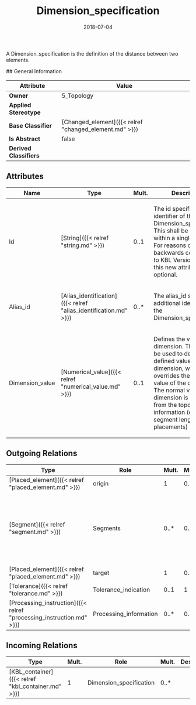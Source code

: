 ﻿---
title: Dimension_specification
toc: false
type: specs
date: "2018-07-04"
draft: false
specification: KBL
version: 2.5
documentType: "Recommendation"
elementType: Class
classes:
  - Dimension_specification
menu_name: kbl-2.5
---
<p>A Dimension_specification is the definition of the distance between two elements.</p>
## General Information

| Attribute               | Value |
|-------------------------|-------|
| **Owner**               | 5_Topology |
| **Applied Stereotype**  |   |
| **Base Classifier**     | [Changed_element]({{< relref "changed_element.md" >}})<br/>  |
| **Is Abstract**         | false |
| **Derived Classifiers** |   |

## Attributes
|  Name  |  Type  |  Mult.  |  Description  |  Owning Classifier  |
|--------|--------|---------|---------------|--------------|
|Id | [String]({{< relref "string.md" >}}) | 0..1 | <p> The id specifies the identifier of the Dimension_specification. This shall be unique within a single KBL-File. For reasons of backwards compatibility to KBL Version 2.3 SR-1 this new attribute is optional.      </p> | [Dimension_specification]({{< relref "dimension_specification.md" >}}) |
|Alias_id | [Alias_identification]({{< relref "alias_identification.md" >}}) | 0..* | <p> The alias_id specifies additional identifiers for the Dimension_specification.      </p> | [Dimension_specification]({{< relref "dimension_specification.md" >}}) |
|Dimension_value | [Numerical_value]({{< relref "numerical_value.md" >}}) | 0..1 | <p> Defines the value of the dimension. This field can be used to define a user defined value for the dimension, which overrides the normal value of the dimension. The normal value of a dimension is calculated from the topology information (e.g. segment length and placements)      </p> | [Dimension_specification]({{< relref "dimension_specification.md" >}}) |

## Outgoing Relations
|    Type  |   Role   |   Mult.   |   Mult.   |   Description   |
|----------|----------|-----------|-----------|-----------------|
| [Placed_element]({{< relref "placed_element.md" >}}) | origin | 1 | 0..* |  |
| [Segment]({{< relref "segment.md" >}}) | Segments | 0..* | 0..* | <p> Defines an ordered list of segments along which the dimension specification is defined.      </p> |
| [Placed_element]({{< relref "placed_element.md" >}}) | target | 1 | 0..* |  |
| [Tolerance]({{< relref "tolerance.md" >}}) | Tolerance_indication | 0..1 | 1 |  |
| [Processing_instruction]({{< relref "processing_instruction.md" >}}) | Processing_information | 0..* | 0..1 |  |
##  Incoming Relations
|    Type  |   Mult.  |   Role    |   Mult.   |   Description  |
|----------|----------|-----------|-----------|----------------|
| [KBL_container]({{< relref "kbl_container.md" >}}) | 1 | Dimension_specification | 0..* |  |
